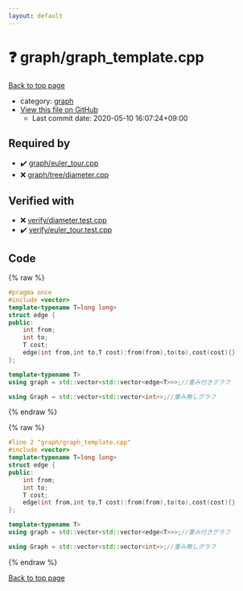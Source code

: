 ```yaml
---
layout: default
---
```


<!-- mathjax config similar to math.stackexchange -->
<script type="text/javascript" async
  src="https://cdnjs.cloudflare.com/ajax/libs/mathjax/2.7.5/MathJax.js?config=TeX-MML-AM_CHTML">
</script>
<script type="text/x-mathjax-config">
  MathJax.Hub.Config({
    TeX: { equationNumbers: { autoNumber: "AMS" }},
    tex2jax: {
      inlineMath: [ ['$','$'] ],
      processEscapes: true
    },
    "HTML-CSS": { matchFontHeight: false },
    displayAlign: "left",
    displayIndent: "2em"
  });
</script>

<script type="text/javascript" src="https://cdnjs.cloudflare.com/ajax/libs/jquery/3.4.1/jquery.min.js"></script>
<script src="https://cdn.jsdelivr.net/npm/jquery-balloon-js@1.1.2/jquery.balloon.min.js" integrity="sha256-ZEYs9VrgAeNuPvs15E39OsyOJaIkXEEt10fzxJ20+2I=" crossorigin="anonymous"></script>
<script type="text/javascript" src="../../assets/js/copy-button.js"></script>
<link rel="stylesheet" href="../../assets/css/copy-button.css" />


# :question: graph/graph_template.cpp

<a href="../../index.html">Back to top page</a>

* category: <a href="../../index.html#f8b0b924ebd7046dbfa85a856e4682c8">graph</a>
* <a href="{{ site.github.repository_url }}/blob/master/graph/graph_template.cpp">View this file on GitHub</a>
    - Last commit date: 2020-05-10 16:07:24+09:00




## Required by

* :heavy_check_mark: <a href="euler_tour.cpp.html">graph/euler_tour.cpp</a>
* :x: <a href="tree/diameter.cpp.html">graph/tree/diameter.cpp</a>


## Verified with

* :x: <a href="../../verify/verify/diameter.test.cpp.html">verify/diameter.test.cpp</a>
* :heavy_check_mark: <a href="../../verify/verify/euler_tour.test.cpp.html">verify/euler_tour.test.cpp</a>


## Code

<a id="unbundled"></a>
{% raw %}
```cpp
#pragma once
#include <vector>
template<typename T=long long>
struct edge {
public:
    int from;
    int to;
    T cost;
    edge(int from,int to,T cost):from(from),to(to),cost(cost){}
};

template<typename T>
using graph = std::vector<std::vector<edge<T>>>;//重み付きグラフ

using Graph = std::vector<std::vector<int>>;//重み無しグラフ
```
{% endraw %}

<a id="bundled"></a>
{% raw %}
```cpp
#line 2 "graph/graph_template.cpp"
#include <vector>
template<typename T=long long>
struct edge {
public:
    int from;
    int to;
    T cost;
    edge(int from,int to,T cost):from(from),to(to),cost(cost){}
};

template<typename T>
using graph = std::vector<std::vector<edge<T>>>;//重み付きグラフ

using Graph = std::vector<std::vector<int>>;//重み無しグラフ

```
{% endraw %}

<a href="../../index.html">Back to top page</a>

